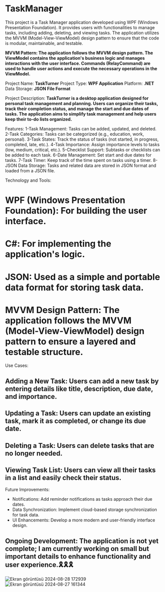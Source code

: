 # TaskManager
This project is a Task Manager application developed using WPF (Windows Presentation Foundation). 
It provides users with functionalities to manage tasks, including adding, deleting, and viewing tasks. 
The application utilizes the MVVM (Model-View-ViewModel) design pattern to ensure that the code is modular, maintainable, and testable.

**MVVM Pattern: The application follows the MVVM design pattern. 
The ViewModel contains the application's business logic and manages interactions with the user interface. 
Commands (RelayCommand) are used to handle user actions and execute the necessary operations in the ViewModel.**

Project Name: **TaskTurner**
Project Type: **WPF Application**
Platform: **.NET** 
Data Storage: **JSON File Format**

Project Description:
**TaskTurner is a desktop application designed for personal task management and planning. Users can organize their tasks, track their completion status, and manage the start and due dates of tasks. The application aims to simplify task management and help users keep their to-do lists organized.**

Features:
1-Task Management: Tasks can be added, updated, and deleted.
2-Task Categories: Tasks can be categorized (e.g., education, work, personal).
3-Task States: Track the status of tasks (not started, in progress, completed, late, etc.).
4-Task Importance: Assign importance levels to tasks (low, medium, critical, etc.).
5-Checklist Support: Subtasks or checklists can be added to each task.
6-Date Management: Set start and due dates for tasks.
7-Task Timer: Keep track of the time spent on tasks using a timer.
8-JSON Data Storage: Tasks and related data are stored in JSON format and loaded from a JSON file.

Technology and Tools:
# WPF (Windows Presentation Foundation): For building the user interface.
# C#: For implementing the application's logic.
# JSON: Used as a simple and portable data format for storing task data.
# MVVM Design Pattern: The application follows the MVVM (Model-View-ViewModel) design pattern to ensure a layered and testable structure.

Use Cases:
## Adding a New Task: Users can add a new task by entering details like title, description, due date, and importance.
## Updating a Task: Users can update an existing task, mark it as completed, or change its due date.
## Deleting a Task: Users can delete tasks that are no longer needed.
## Viewing Task List: Users can view all their tasks in a list and easily check their status.

Future Improvements:
+ Notifications: Add reminder notifications as tasks approach their due dates.
+ Data Synchronization: Implement cloud-based storage synchronization for task data.
+ UI Enhancements: Develop a more modern and user-friendly interface design.

## Ongoing Development: The application is not yet complete; I am currently working on small but important details to enhance functionality and user experience.🎗️🎗️🎗️


![Ekran görüntüsü 2024-08-28 172939](https://github.com/user-attachments/assets/7dde8292-7e83-4d5a-b1ae-79cf58b109eb)
![Ekran görüntüsü 2024-08-27 161344](https://github.com/user-attachments/assets/84ded086-4f69-4fee-a03f-9d3009483950)
